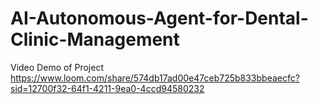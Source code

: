 # AI-Autonomous-Agent-for-Dental-Clinic-Management

Video Demo of Project
https://www.loom.com/share/574db17ad00e47ceb725b833bbeaecfc?sid=12700f32-64f1-4211-9ea0-4ccd94580232
